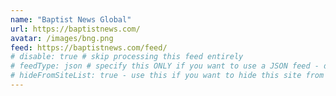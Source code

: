 ```yaml
---
name: "Baptist News Global"
url: https://baptistnews.com/
avatar: /images/bng.png
feed: https://baptistnews.com/feed/
# disable: true # skip processing this feed entirely
# feedType: json # specify this ONLY if you want to use a JSON feed - defaults to RSS / Atom
# hideFromSiteList: true - use this if you want to hide this site from the list of sites on this page: https://eleventy-m10y.lkmt.us/sites/
---
```

